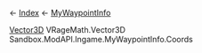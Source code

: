 ← [Index](Api-Index) ← [MyWaypointInfo](Sandbox.ModAPI.Ingame.MyWaypointInfo)

[Vector3D](VRageMath.Vector3D) VRageMath.Vector3D Sandbox.ModAPI.Ingame.MyWaypointInfo.Coords